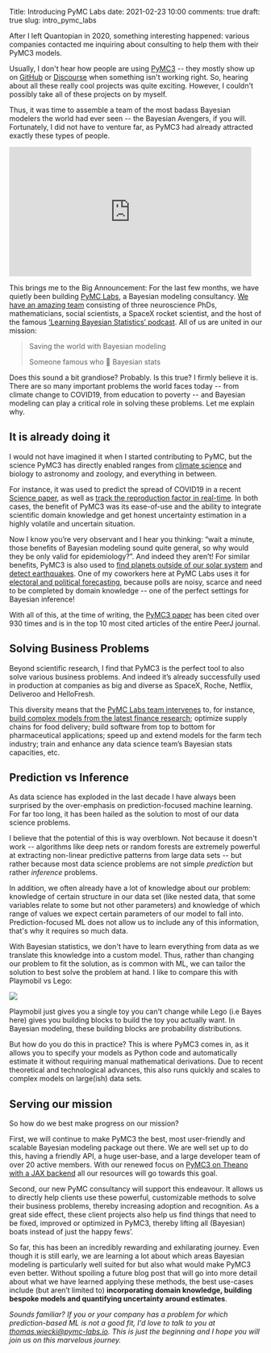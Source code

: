 Title: Introducing PyMC Labs
date: 2021-02-23 10:00
comments: true
draft: true
slug: intro_pymc_labs

After I left Quantopian in 2020, something interesting happened: various companies contacted me inquiring about
consulting to help them with their PyMC3 models.

Usually, I don't hear how people are using [PyMC3](https://docs.pymc.io/) -- they mostly show up on
[GitHub](https://github.com/pymc-devs/pymc3) or [Discourse](https://discourse.pymc.io/) when something isn't working
right. So, hearing about all these really cool projects was quite exciting. However, I couldn't possibly take all of
these projects on by myself.

Thus, it was time to assemble a team of the most badass Bayesian modelers the world had ever seen -- the Bayesian
Avengers, if you will. Fortunately, I did not have to venture far, as PyMC3 had already attracted exactly these types
of people.

<div class="text-center py-5">
    <iframe src="https://giphy.com/embed/5cZbRBLhW4tc4" width="480" height="257"
    frameBorder="0" class="giphy-embed" allowFullScreen></iframe>
</div>

This brings me to the Big Announcement: For the last few months, we have quietly been building
[PyMC Labs](https://pymc-labs.io), a Bayesian modeling consultancy.
[We have an amazing team](https://www.pymc-labs.io/team/) consisting of three neuroscience PhDs, mathematicians,
social scientists, a SpaceX rocket scientist, and the host of the famous
[‘Learning Bayesian Statistics’ podcast](https://www.learnbayesstats.com/). All of us are united in our mission:

<blockquote class="blockquote text-center">
    <p class="mb-0">Saving the world with Bayesian modeling</p>
    <footer class="blockquote-footer">Someone famous who 💙 Bayesian stats</footer>
</blockquote>

Does this sound a bit grandiose? Probably. Is this true? I firmly believe it is. There are so many important problems
the world faces today -- from climate change to COVID19, from education to poverty -- and Bayesian modeling can play a
critical role in solving these problems. Let me explain why.

## It is already doing it

I would not have imagined it when I started contributing to PyMC, but the science PyMC3 has directly enabled ranges
from [climate science](https://scholar.google.com/scholar?hl=en&as_sdt=0%2C5&q=pymc3+climate&btnG=) and biology to
astronomy and zoology, and everything in between.

For instance, it was used to predict the spread of COVID19 in a recent
[Science paper](https://science.sciencemag.org/content/369/6500/eabb9789.full),
as well as [track the reproduction factor in real-time](https://rtlive.de/global.html).
In both cases, the benefit of PyMC3 was its ease-of-use and the ability to integrate scientific domain knowledge and
get honest uncertainty estimation in a highly volatile and uncertain situation.

Now I know you’re very observant and I hear you thinking: “wait a minute, those benefits of Bayesian modeling sound
quite general, so why would they be only valid for epidemiology?”. And indeed they aren’t! For similar benefits,
PyMC3 is also used to [find planets outside of our solar system](https://github.com/exoplanet-dev/exoplanet)
and [detect earthquakes](https://github.com/hvasbath/beat). One of my coworkers here at PyMC Labs uses it for
[electoral and political forecasting](https://share.streamlit.io/alexandorra/pollsposition_website/main/gp-popularity-app.py),
because polls are noisy, scarce and need to be completed by domain knowledge -- one of the perfect settings for
Bayesian inference!

With all of this, at the time of writing, the [PyMC3 paper](https://peerj.com/articles/cs-55/) has been cited over 930
times and is in the top 10 most cited articles of the entire PeerJ journal.

## Solving Business Problems

Beyond scientific research, I find that PyMC3 is the perfect tool to also solve various business problems.
And indeed it’s already successfully used in production at companies as big and diverse as SpaceX, Roche,
Netflix, Deliveroo and HelloFresh.

This diversity means that the [PyMC Labs team intervenes](https://www.pymc-labs.io/clients/) to, for instance,
[build complex models from the latest finance research](https://support.everysk.com/hc/en-us/articles/1500001040721-Private-Investments);
optimize supply chains for food delivery; build software from top to bottom for pharmaceutical applications;
speed up and extend models for the farm tech industry; train and enhance any data science team’s Bayesian stats
capacities, etc.

## Prediction vs Inference

As data science has exploded in the last decade I have always been surprised by the over-emphasis on prediction-focused
machine learning. For far too long, it has been hailed as the solution to most of our data science problems.

I believe that the potential of this is way overblown. Not because it doesn't work -- algorithms like deep nets or
random forests are extremely powerful at extracting non-linear predictive patterns from large data sets -- but rather
because most data science problems are not simple _prediction_ but rather _inference_ problems.

In addition, we often already have a lot of knowledge about our problem: knowledge of certain structure in our data
set (like nested data, that some variables relate to some but not other parameters) and knowledge of which range of
values we expect certain parameters of our model to fall into. Prediction-focused ML does not allow us to include any
of this information, that's why it requires so much data.

With Bayesian statistics, we don't have to learn everything from data as we translate this knowledge into a custom model.
Thus, rather than changing our problem to fit the solution, as is common with ML, we can tailor the solution to best
solve the problem at hand. I like to compare this with Playmobil vs Lego:

![](https://www.pymc-labs.io/blog-posts/saving-the-world/playlego.jpeg)

Playmobil just gives you a single toy you can't change while Lego (i.e Bayes here) gives you building blocks to build
the toy you actually want. In Bayesian modeling, these building blocks are probability distributions.

But how do you do this in practice? This is where PyMC3 comes in, as it allows you to specify your models as Python
code and automatically estimate it without requiring manual mathematical derivations. Due to recent theoretical and
technological advances, this also runs quickly and scales to complex models on large(ish) data sets.

## Serving our mission

So how do we best make progress on our mission?

First, we will continue to make PyMC3 the best, most user-friendly and scalable Bayesian modeling package out there.
We are well set up to do this, having a friendly API, a huge user-base, and a large developer team of over 20 active
members. With our renewed focus on
[PyMC3 on Theano with a JAX backend](https://pymc-devs.medium.com/the-future-of-pymc3-or-theano-is-dead-long-live-theano-d8005f8a0e9b)
all our resources will go towards this goal.

Second, our new PyMC consultancy will support this endeavour. It allows us to directly help clients use these powerful,
customizable methods to solve their business problems, thereby increasing adoption and recognition.
As a great side effect, these client projects also help us find things that need to be fixed, improved or optimized
in PyMC3, thereby lifting all (Bayesian) boats instead of just the happy fews’.

So far, this has been an incredibly rewarding and exhilarating journey. Even though it is still early, we are learning
a lot about which areas Bayesian modeling is particularly well suited for but also what would make PyMC3 even better.
Without spoiling a future blog post that will go into more detail about what we have learned applying these methods,
the best use-cases include (but aren’t limited to) **incorporating domain knowledge, building bespoke models and
quantifying uncertainty around estimates**.

_Sounds familiar? If you or your company has a problem for which prediction-based ML is not a good fit, I'd love to talk
to you at <a href="mailto:thomas.wiecki@pymc-labs.io">thomas.wiecki@pymc-labs.io</a>. This is just the beginning and
I hope you will join us on this marvelous journey._